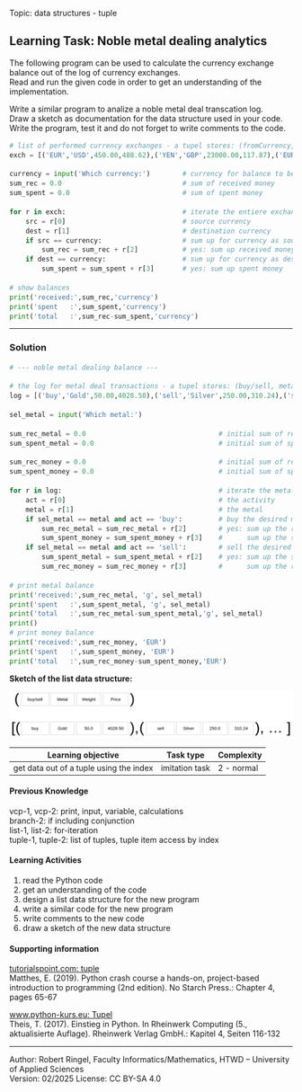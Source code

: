 Topic: data structures - tuple

## Learning Task: Noble metal dealing analytics

The following program can be used to calculate the currency exchange balance out of the log of currency exchanges.  
Read and run the given code in order to get an understanding of the implementation. 

Write a similar program to analize a noble metal deal transcation log.  
Draw a sketch as documentation for the data structure used in your code.  
Write the program, test it and do not forget to write comments to the code.

``` python
# list of performed currency exchanges - a tupel stores: (fromCurrency, toCurreny, fromAmount, toAmount)
exch = [('EUR','USD',450.00,488.62),('YEN','GBP',23000.00,117.87),('EUR','GBP',1200.00,999.30),('USD','EUR',342.00,315.01)]

currency = input('Which currency:')        # currency for balance to be calculated
sum_rec = 0.0                              # sum of received money
sum_spent = 0.0                            # sum of spent money

for r in exch:                             # iterate the entiere exchange log list
	src = r[0]                             # source currency
	dest = r[1]                            # destination currency
	if src == currency:                    # sum up for currency as source currency?
		sum_rec = sum_rec + r[2]           # yes: sum up received money
	if dest == currency:                   # sum up for currency as destination currency?
		sum_spent = sum_spent + r[3]       # yes: sum up spent money

# show balances
print('received:',sum_rec,'currency')
print('spent   :',sum_spent,'currency')
print('total   :',sum_rec-sum_spent,'currency')
```

---------------------------------------

### Solution

``` python
# --- noble metal dealing balance ---

# the log for metal deal transactions - a tupel stores: (buy/sell, metal, weight_g, money_EUR)
log = [('buy','Gold',50.00,4028.50),('sell','Silver',250.00,310.24),('sell','Gold',80.00,7280,8),('buy','Gold',42.00,3383.94)]

sel_metal = input('Which metal:')

sum_rec_metal = 0.0                                 # initial sum of received metal [g]
sum_spent_metal = 0.0                               # initial sum of spent metal [g]

sum_rec_money = 0.0                                 # initial sum of received money [EUR]
sum_spent_money = 0.0                               # initial sum of spent money [EUR]

for r in log:                                       # iterate the metal transaction log
	act = r[0]                                      # the activity
	metal = r[1]                                    # the metal
	if sel_metal == metal and act == 'buy':         # buy the desired metal?
		sum_rec_metal = sum_rec_metal + r[2]        # yes: sum up the received metal
		sum_spent_money = sum_spent_money + r[3]    #      sum up the spent money
	if sel_metal == metal and act == 'sell':        # sell the desired metal?
		sum_spent_metal = sum_spent_metal + r[2]    # yes: sum up the spent metal
		sum_rec_money = sum_rec_money + r[3]        #      sum up the received money

# print metal balance
print('received:',sum_rec_metal, 'g', sel_metal)
print('spent   :',sum_spent_metal, 'g', sel_metal)
print('total   :',sum_rec_metal-sum_spent_metal,'g', sel_metal)
print() 
# print money balance
print('received:',sum_rec_money, 'EUR')
print('spent   :',sum_spent_money, 'EUR')
print('total   :',sum_rec_money-sum_spent_money,'EUR')
```

**Sketch of the list data structure:**

![](NobleMetalDealing.png)

| **Learning objective**                         | **Task type**   | **Complexity** |
| ---------------------------------------------- | --------------- | -------------- |
| get data out of a tuple using the index        | imitation task  | 2 - normal     |  

#### Previous Knowledge

vcp-1, vcp-2: print, input, variable, calculations  
branch-2: if including conjunction  
list-1, list-2: for-iteration   
tuple-1, tuple-2: list of tuples, tuple item access by index  
  
#### Learning Activities

1) read the Python code
2) get an understanding of the code
3) design a list data structure for the new program
4) write a similar code for the new program
5) write comments to the new code
6) draw a sketch of the new data structure

#### Supporting information

[tutorialspoint.com: tuple](https://www.tutorialspoint.com/python/python_tuples.htm)  
Matthes, E. (2019). Python crash course a hands-on, project-based introduction to programming (2nd edition). No Starch Press.: Chapter 4, pages 65-67  

[www.python-kurs.eu: Tupel](https://www.python-kurs.eu/python3_sequentielle_datentypen.php)  
Theis, T. (2017). Einstieg in Python. In Rheinwerk Computing (5., aktualisierte Auflage). Rheinwerk Verlag GmbH.: Kapitel 4, Seiten 116-132

---------------------------------------
Author: Robert Ringel, Faculty Informatics/Mathematics, HTWD – University of Applied Sciences  
Version: 02/2025  License: CC BY-SA 4.0

